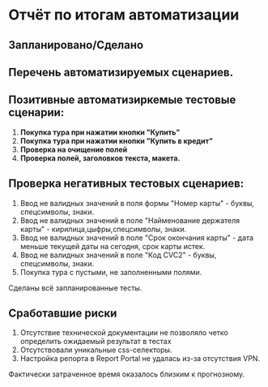 # Отчёт по итогам автоматизации

## Запланировано/Сделано

## **Перечень автоматизируемых сценариев.**

## **Позитивные автоматизиркемые тестовые сценарии:**
1. **Покупка тура при нажатии кнопки "Купить"**
2. **Покупка тура при нажатии кнопки "Купить в кредит"**
3. **Проверка на очищение полей**
4. **Проверка полей, заголовков текста, макета.**

## **Проверка негативных тестовых сценариев:**
1. Ввод не валидных значений в поля формы "Номер карты" - буквы, спецсимволы, знаки.
2. Ввод не валидных значений в поле "Найменование держателя карты" - кирилица,цыфры,спецсимволы, знаки.
3. Ввод не валидных значений в поле "Срок окончания карты" - дата меньше текущей даты на сегодня, срок карты истек.
4. Ввод не валидных значений в поле "Код CVC2" - буквы, спецсимволы, знаки.
5. Покупка тура с пустыми, не заполненными полями.


Сделаны всё запланированные тесты. 


## Сработавшие риски
1. Отсутствие технической документации не позволяло четко определить ожидаемый результат в тестах
2. Отсутствовали уникальные css-селекторы.
3. Настройка репорта в Report Portal не удалась из-за отсутствия VPN.


Фактически затраченное время оказалось близким к прогнозному.